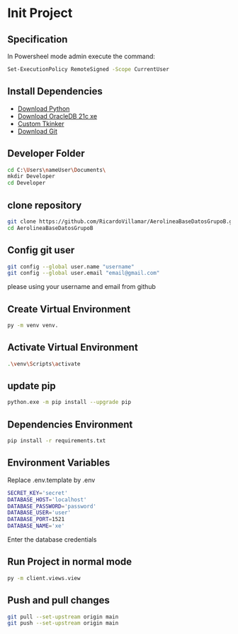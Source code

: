 # Init Project

## Specification

In Powersheel mode admin execute the command:

```sh
Set-ExecutionPolicy RemoteSigned -Scope CurrentUser ​
```

## Install Dependencies

- [Download Python](https://www.python.org/downloads/windows/)
- [Download OracleDB 21c xe](https://www.oracle.com/database/technologies/xe-downloads.html)
- [Custom Tkinker](https://customtkinter.tomschimansky.com/documentation/)
- [Download Git](https://git-scm.com/download/win)

## Developer Folder

```sh
cd C:\Users\nameUser\Documents\
mkdir Developer
cd Developer
```

## clone repository

```sh
git clone https://github.com/RicardoVillamar/AerolineaBaseDatosGrupoB.git
cd AerolineaBaseDatosGrupoB
```

## Config git user

```sh
git config --global user.name "username"
git config --global user.email "email@gmail.com"
```

please using your username and email from github

## Create Virtual Environment

```sh
py -m venv venv.
```

## Activate Virtual Environment

```sh
.\venv\Scripts\activate
```

## update pip

```sh
python.exe -m pip install --upgrade pip
```

## Dependencies Environment

```sh
pip install -r requirements.txt
```

## Environment Variables

Replace .env.template by .env

```sh
SECRET_KEY='secret'
DATABASE_HOST='localhost'
DATABASE_PASSWORD='password'
DATABASE_USER='user'
DATABASE_PORT=1521
DATABASE_NAME='xe'
```

Enter the database credentials

## Run Project in normal mode

```sh
py -m client.views.view
```

## Push and pull changes

```sh
git pull --set-upstream origin main
git push --set-upstream origin main
```
